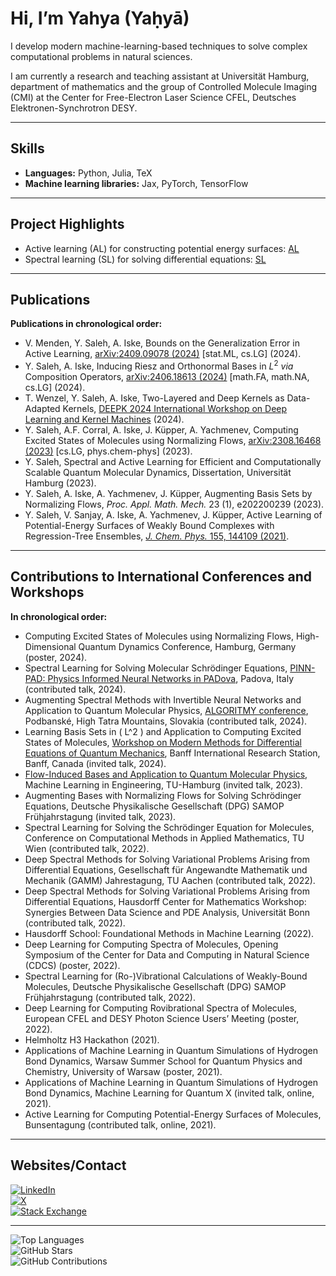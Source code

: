 # Hi, I’m Yahya (Yaḥyā)

I develop modern machine-learning-based techniques to solve complex computational problems in natural sciences.

I am currently a research and teaching assistant at Universität Hamburg, department of mathematics and the group of Controlled Molecule Imaging (CMI) at the Center for Free-Electron Laser Science CFEL, Deutsches Elektronen-Synchrotron DESY.

---

## Skills
- **Languages:** Python, Julia, TeX
- **Machine learning libraries:** Jax, PyTorch, TensorFlow

---

## Project Highlights
- Active learning (AL) for constructing potential energy surfaces: [AL](https://github.com/CFEL-CMI/Active-Learning-of-PES)
- Spectral learning (SL) for solving differential equations: [SL](https://github.com/CFEL-CMI/FlowBasis)

---

## Publications
**Publications in chronological order:**  
- V. Menden, Y. Saleh, A. Iske, Bounds on the Generalization Error in Active Learning, [arXiv:2409.09078 (2024)](https://arxiv.org/abs/2409.09078) [stat.ML, cs.LG] (2024).  
- Y. Saleh, A. Iske, Inducing Riesz and Orthonormal Bases in $L^2$ *via* Composition Operators, [arXiv:2406.18613 (2024)](https://arxiv.org/abs/2406.18613) [math.FA, math.NA, cs.LG] (2024).  
- T. Wenzel, Y. Saleh, A. Iske, Two-Layered and Deep Kernels as Data-Adapted Kernels, [DEEPK 2024 International Workshop on Deep Learning and Kernel Machines](https://www.esat.kuleuven.be/stadius/E/DEEPK2024/7_two_layered_and_deep_kernels_a.pdf) (2024).  
- Y. Saleh, A.F. Corral, A. Iske, J. Küpper, A. Yachmenev, Computing Excited States of Molecules using Normalizing Flows, [arXiv:2308.16468 (2023)](https://arxiv.org/abs/2308.16468) [cs.LG, phys.chem-phys] (2023).  
- Y. Saleh, Spectral and Active Learning for Efficient and Computationally Scalable Quantum Molecular Dynamics, Dissertation, Universität Hamburg (2023).  
- Y. Saleh, A. Iske, A. Yachmenev, J. Küpper, Augmenting Basis Sets by Normalizing Flows, *Proc. Appl. Math. Mech.* 23 (1), e202200239 (2023).  
- Y. Saleh, V. Sanjay, A. Iske, A. Yachmenev, J. Küpper, Active Learning of Potential-Energy Surfaces of Weakly Bound Complexes with Regression-Tree Ensembles, [*J. Chem. Phys.* 155, 144109 (2021)](https://aip.scitation.org/doi/10.1063/5.0057051).  

---

## Contributions to International Conferences and Workshops
**In chronological order:**  
- Computing Excited States of Molecules using Normalizing Flows, High-Dimensional Quantum Dynamics Conference, Hamburg, Germany (poster, 2024).  
- Spectral Learning for Solving Molecular Schrödinger Equations, [PINN-PAD: Physics Informed Neural Networks in PADova](https://pinn-pad.dicea.unipd.it/), Padova, Italy (contributed talk, 2024).  
- Augmenting Spectral Methods with Invertible Neural Networks and Application to Quantum Molecular Physics, [ALGORITMY conference](https://www.math.sk/alg2024/), Podbanské, High Tatra Mountains, Slovakia (contributed talk, 2024).  
- Learning Basis Sets in \( L^2 \) and Application to Computing Excited States of Molecules, [Workshop on Modern Methods for Differential Equations of Quantum Mechanics](https://www.birs.ca/events/2024/5-day-workshops/24w5227), Banff International Research Station, Banff, Canada (invited talk, 2024).  
- [Flow-Induced Bases and Application to Quantum Molecular Physics](https://webcast.tu-harburg.de/Mediasite/Play/d045a3f4dede4681bc5ad60a8464501b1d), Machine Learning in Engineering, TU-Hamburg (invited talk, 2023).  
- Augmenting Bases with Normalizing Flows for Solving Schrödinger Equations, Deutsche Physikalische Gesellschaft (DPG) SAMOP Frühjahrstagung (invited talk, 2023).  
- Spectral Learning for Solving the Schrödinger Equation for Molecules, Conference on Computational Methods in Applied Mathematics, TU Wien (contributed talk, 2022).  
- Deep Spectral Methods for Solving Variational Problems Arising from Differential Equations, Gesellschaft für Angewandte Mathematik und Mechanik (GAMM) Jahrestagung, TU Aachen (contributed talk, 2022).  
- Deep Spectral Methods for Solving Variational Problems Arising from Differential Equations, Hausdorff Center for Mathematics Workshop: Synergies Between Data Science and PDE Analysis, Universität Bonn (contributed talk, 2022).  
- Hausdorff School: Foundational Methods in Machine Learning (2022).  
- Deep Learning for Computing Spectra of Molecules, Opening Symposium of the Center for Data and Computing in Natural Science (CDCS) (poster, 2022).  
- Spectral Learning for (Ro-)Vibrational Calculations of Weakly-Bound Molecules, Deutsche Physikalische Gesellschaft (DPG) SAMOP Frühjahrstagung (contributed talk, 2022).  
- Deep Learning for Computing Rovibrational Spectra of Molecules, European CFEL and DESY Photon Science Users’ Meeting (poster, 2022).  
- Helmholtz H3 Hackathon (2021).  
- Applications of Machine Learning in Quantum Simulations of Hydrogen Bond Dynamics, Warsaw Summer School for Quantum Physics and Chemistry, University of Warsaw (poster, 2021).  
- Applications of Machine Learning in Quantum Simulations of Hydrogen Bond Dynamics, Machine Learning for Quantum X (invited talk, online, 2021).  
- Active Learning for Computing Potential-Energy Surfaces of Molecules, Bunsentagung (contributed talk, online, 2021).  

---

## Websites/Contact
[![LinkedIn](https://img.shields.io/badge/LinkedIn-0077B5?style=for-the-badge&logo=linkedin&logoColor=white)](https://www.linkedin.com/in/yahyasaleh/)  
[![X](https://img.shields.io/badge/X-1DA1F2?style=for-the-badge&logo=x&logoColor=white)](https://twitter.com/yahya_saleh94)  
[![Stack Exchange](https://img.shields.io/badge/Stack_Exchange-1E5397?style=for-the-badge&logo=stack-exchange&logoColor=white)](https://stats.stackexchange.com/users/218604/saleh)  

---

![Top Languages](https://github-readme-stats.vercel.app/api/top-langs/?username=Saleh0694&layout=compact&theme=default)  
![GitHub Stars](https://img.shields.io/github/stars/Saleh0694?affiliations=OWNER%2CCOLLABORATOR)  
![GitHub Contributions](https://github-readme-streak-stats.herokuapp.com/?user=Saleh0694&theme=default)  
